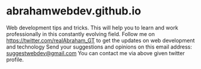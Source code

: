 # abrahamwebdev.github.io
Web development tips and tricks. This will help you to learn and work professionally in this constantly evolving field.
Follow me on https://twitter.com/realAbraham_GT to get the updates on web development and technology
Send your suggestions and opinions on this email address: suggestwebdev@gmail.com
You can contact me via above given twitter profile.
